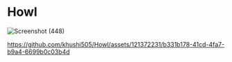 # Howl

![Screenshot (448)](https://github.com/khushi505/Howl/assets/121372231/7686db95-3530-4381-a885-03690d3f8942)




https://github.com/khushi505/Howl/assets/121372231/b331b178-41cd-4fa7-b9a4-6699b0c03b4d


